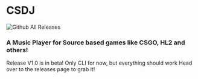 # CSDJ
![Github All Releases](https://img.shields.io/github/issues/sarthak247/CSDJ)
### A Music Player for Source based games like CSGO, HL2 and others!

Release V1.0 is in beta! Only CLI for now, but everything should work
Head over to the releases page to grab it!
